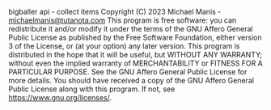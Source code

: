 bigballer api - collect items
    Copyright (C) 2023  Michael Manis - michaelmanis@tutanota.com
    This program is free software: you can redistribute it and/or modify
    it under the terms of the GNU Affero General Public License as published
    by the Free Software Foundation, either version 3 of the License, or
    (at your option) any later version.
    This program is distributed in the hope that it will be useful,
    but WITHOUT ANY WARRANTY; without even the implied warranty of
    MERCHANTABILITY or FITNESS FOR A PARTICULAR PURPOSE.  See the
    GNU Affero General Public License for more details.
    You should have received a copy of the GNU Affero General Public License
    along with this program.  If not, see <https://www.gnu.org/licenses/>.
